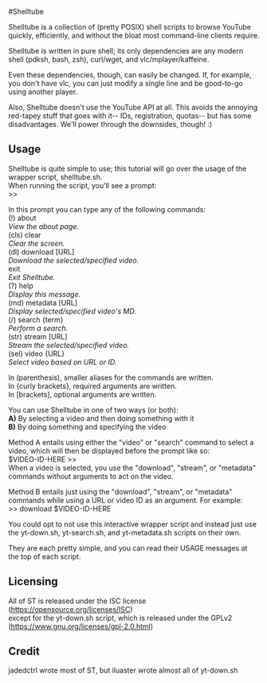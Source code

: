 #Shelltube

Shelltube is a collection of (pretty POSIX) shell scripts to
browse YouTube quickly, efficiently, and without the bloat
most command-line clients require.

Shelltube is written in pure shell; its only dependencies
are any modern shell (pdksh, bash, zsh), curl/wget, and
vlc/mplayer/kaffeine.

Even these dependencies, though, can easily be changed. If,
for example, you don't have vlc, you can just modify a 
single line and be good-to-go using another player.

Also, Shelltube doesn't use the YouTube API at all. This
avoids the annoying red-tapey stuff that goes with it-- IDs,
registration, quotas-- but has some disadvantages. We'll
power through the downsides, though! :)


Usage
-------
Shelltube is quite simple to use; this tutorial will go over
the usage of the wrapper script, shelltube.sh.  
When running the script, you'll see a prompt:  
 \>\>

In this prompt you can type any of the following commands:  
(!)   about  
*View the about page.*  
(cls) clear  
*Clear the screen.*  
(dl)  download [URL]   
*Download the selected/specified video.*  
exit                   
*Exit Shelltube.*  
(?)   help             
*Display this message.*  
(md)  metadata [URL]   
*Display selected/specified video's MD.*  
(/)   search {term}    
*Perform a search.*  
(str) stream [URL]     
*Stream the selected/specified video.*  
(sel) video {URL}      
*Select video based on URL or ID.*  

In (parenthesis), smaller aliases for the commands are written.  
In {curly brackets}, required arguments are written.  
In [brackets], optional arguments are written.  

You can use Shelltube in one of two ways (or both):  
**A)** By selecting a video and then doing something with it  
**B)** By doing something and specifying the video  

Method A entails using either the "video" or "search" command 
to select a video, which will then be displayed before the prompt
like so:   
$VIDEO-ID-HERE \>\>  
When a video is selected, you use the "download", "stream", or
"metadata" commands without arguments to act on the video.

Method B entails just using the "download", "stream", or
"metadata" commands while using a URL or video ID as an argument.
For example:  
 \>\> download $VIDEO-ID-HERE


You could opt to not use this interactive wrapper script and instead
just use the yt-down.sh, yt-search.sh, and yt-metadata.sh scripts
on their own.

They are each pretty simple, and you can read their USAGE messages
at the top of each script.


Licensing
-----------
All of ST is released under the ISC license  
(https://opensource.org/licenses/ISC)  
except for the yt-down.sh script, which is released under the GPLv2  
(https://www.gnu.org/licenses/gpl-2.0.html)  

Credit
--------
jadedctrl wrote most of ST, but iluaster wrote almost all of
yt-down.sh
